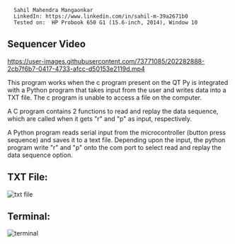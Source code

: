       Sahil Mahendra Mangaonkar
      LinkedIn: https://www.linkedin.com/in/sahil-m-39a2671b0
      Tested on:  HP Probook 650 G1 (15.6-inch, 2014), Window 10

## Sequencer Video

https://user-images.githubusercontent.com/73771085/202282888-2cb7f6b7-0417-4733-afcc-d50153e2119d.mp4

This program works when the c program present on the QT Py is integrated with a Python program that takes input from the user and writes data into a TXT file. The c program is unable to access a file on the computer.

A C program contains 2 functions to read and replay the data sequence, which are called when it gets "r" and "p" as input, respectively.

A Python program reads serial input from the microcontroller (button press sequence) and saves it to a text file. Depending upon the input, the python program write "r" and "p" onto the com port to select read and replay the data sequence option.

## TXT File:
![txt file](https://user-images.githubusercontent.com/73771085/202697878-e9620ea1-ce0a-4147-a04f-72b839e1320f.jpeg)


## Terminal:
![terminal](https://user-images.githubusercontent.com/73771085/202697849-4c1c3e3d-b0bf-4ef0-bcbd-ac4bcdc91d9f.jpeg)
